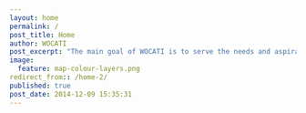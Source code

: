 ```yaml
---
layout: home
permalink: /
post_title: Home
author: WOCATI
post_excerpt: "The main goal of WOCATI is to serve the needs and aspirations of its member associations and their institutions, schools and centres. It will be through this prime focus that WOCATI will seek to serve and support theological education throughout the world. The existence of WOCATI as a global conference is seen to be a invaluable resource for all theological institutions and their associations by providing an established network and resource to facilitate the work of the member associations."
image:
  feature: map-colour-layers.png
redirect_from:: /home-2/
published: true
post_date: 2014-12-09 15:35:31
---
```

